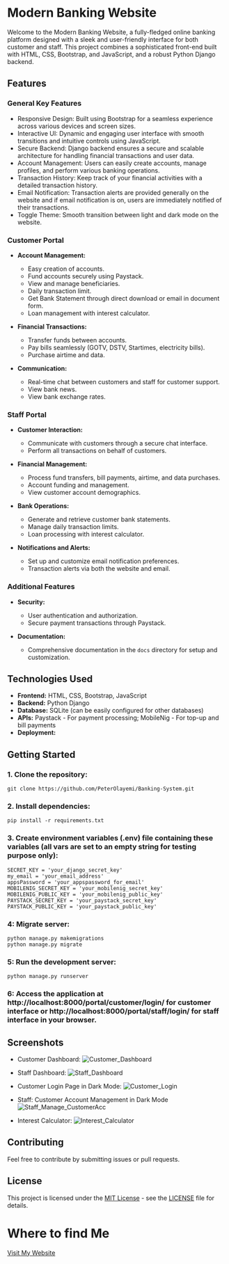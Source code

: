 # Modern Banking Website

Welcome to the Modern Banking Website, a fully-fledged online banking platform designed with a sleek and user-friendly interface for both customer and staff. This project combines a sophisticated front-end built with HTML, CSS, Bootstrap, and JavaScript, and a robust Python Django backend.

## Features

### General Key Features

* Responsive Design: Built using Bootstrap for a seamless experience across various devices and screen sizes.
* Interactive UI: Dynamic and engaging user interface with smooth transitions and intuitive controls using JavaScript.
* Secure Backend: Django backend ensures a secure and scalable architecture for handling financial transactions and user data.
* Account Management: Users can easily create accounts, manage profiles, and perform various banking operations.
* Transaction History: Keep track of your financial activities with a detailed transaction history.
* Email Notification: Transaction alerts are provided generally on the website and if email notification is on, users are immediately notified of their transactions.
* Toggle Theme: Smooth transition between light and dark mode on the website.

### Customer Portal

- **Account Management:**
  - Easy creation of accounts.
  - Fund accounts securely using Paystack.
  - View and manage beneficiaries.
  - Daily transaction limit.
  - Get Bank Statement through direct download or email in document form.
  - Loan management with interest calculator.

- **Financial Transactions:**
  - Transfer funds between accounts.
  - Pay bills seamlessly (GOTV, DSTV, Startimes, electricity bills).
  - Purchase airtime and data.

- **Communication:**
  - Real-time chat between customers and staff for customer support.
  - View bank news.
  - View bank exchange rates.

### Staff Portal

- **Customer Interaction:**
  - Communicate with customers through a secure chat interface.
  - Perform all transactions on behalf of customers.

- **Financial Management:**
  - Process fund transfers, bill payments, airtime, and data purchases.
  - Account funding and management.
  - View customer account demographics.

- **Bank Operations:**
  - Generate and retrieve customer bank statements.
  - Manage daily transaction limits.
  - Loan processing with interest calculator.

- **Notifications and Alerts:**
  - Set up and customize email notification preferences.
  - Transaction alerts via both the website and email.

### Additional Features

- **Security:**
  - User authentication and authorization.
  - Secure payment transactions through Paystack.

- **Documentation:**
  - Comprehensive documentation in the `docs` directory for setup and customization.

## Technologies Used

- **Frontend:** HTML, CSS, Bootstrap, JavaScript
- **Backend:** Python Django
- **Database:** SQLite (can be easily configured for other databases)
- **APIs:** Paystack - For payment processing; MobileNig - For top-up and bill payments
- **Deployment:** 

## Getting Started

### 1. Clone the repository:
    git clone https://github.com/PeterOlayemi/Banking-System.git

### 2. Install dependencies:
    pip install -r requirements.txt

### 3. Create environment variables (.env) file containing these variables (all vars are set to an empty string for testing purpose only):
    SECRET_KEY = 'your_django_secret_key'
    my_email = 'your_email_address'
    appsPassword = 'your_appspassword_for_email'
    MOBILENIG_SECRET_KEY = 'your_mobilenig_secret_key'
    MOBILENIG_PUBLIC_KEY = 'your_mobilenig_public_key'
    PAYSTACK_SECRET_KEY = 'your_paystack_secret_key'
    PAYSTACK_PUBLIC_KEY = 'your_paystack_public_key'

### 4: Migrate server:
    python manage.py makemigrations
    python manage.py migrate

### 5: Run the development server:
    python manage.py runserver

### 6: Access the application at http://localhost:8000/portal/customer/login/ for customer interface or http://localhost:8000/portal/staff/login/ for staff interface in your browser.

## Screenshots
- Customer Dashboard:
![Customer_Dashboard](screenshot/PB_CHPILM.png)

- Staff Dashboard:
![Staff_Dashboard](screenshot/PB_SHPILM.png)

- Customer Login Page in Dark Mode:
![Customer_Login](screenshot/PB_CLIDM.png)

- Staff: Customer Account Management in Dark Mode
![Staff_Manage_CustomerAcc](screenshot/PB_SMCVIDM.png)

- Interest Calculator:
![Interest_Calculator](screenshot/PB_ICIDM.png)

## Contributing
Feel free to contribute by submitting issues or pull requests.

## License
This project is licensed under the [MIT License](LICENSE) - see the [LICENSE](LICENSE) file for details.

# Where to find Me
[Visit My Website](https://peterolayemi.github.io)
